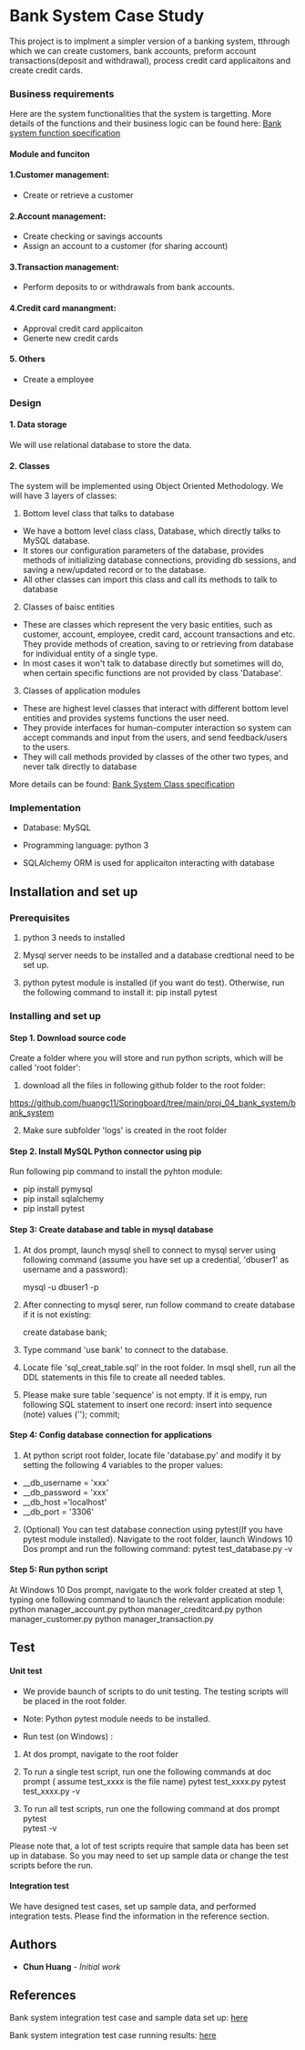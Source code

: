 # Bank System Case Study


This project is to implment a simpler version of a banking system, tthrough which we can create customers, bank accounts, preform account transactions(deposit and withdrawal), process credit card applicaitons and create credit cards.


### Business requirements

Here are the system functionalities that the system is targetting. More details of the functions and their business logic can be found here: 
[Bank system function specification](https://github.com/huangc11/Springboard/blob/main/proj_04_bank_system/doc/OOP%20Project%20banking%20system%20function%20specification.pdf)

#### Module and funciton  

#### 1.Customer management: 
- Create or retrieve a customer 
#### 2.Account management: 
- Create checking or savings accounts
- Assign an account to a customer (for sharing account)
#### 3.Transaction management: 
- Perform deposits to or withdrawals from bank accounts.
####  4.Credit card manangment:
- Approval credit card applicaiton
- Generte new credit cards
####  5. Others
- Create a employee


### Design 

#### 1. Data storage

   We will use relational database to store the data. 

#### 2. Classes

   The system will be implemented using  Object Oriented Methodology.  We will have 3 layers of classes:

1. Bottom level class that talks to database
-  We have a bottom level class class,  Database, which directly talks to  MySQL database. 
-  It stores our configuration parameters of the database,  provides methods of initializing database connections, providing db sessions,  and saving a new/updated record or to the database. 
-  All other classes can import this class and call its methods to talk to database


2. Classes of  baisc entities
- These are classes which represent the very basic entities, such as customer,  account, employee, credit card, account transactions and etc. They provide methods of creation, saving to or retrieving  from database for individual entity of a single type.  
- In most cases it won't talk to database directly but sometimes will do, when certain specific functions are not provided by class 'Database'.


3.  Classes of  application modules
- These are highest  level classes that interact with different bottom level entities and provides systems functions the user need.  
- They provide interfaces for human-computer interaction so system can accept commands and input from the users, and send feedback/users to the users.
- They will call methods provided by classes of the other two types, and never talk directly to database


More details can be found: [Bank System Class specification](https://github.com/huangc11/Springboard/blob/main/proj_04_bank_system/doc/OOP%20Project%20bank%20system%20class%20specification.pdf)



### Implementation
	
- Database: MySQL
	
- Programming language: python 3
	
- SQLAlchemy ORM is used for applicaiton interacting with database


## Installation and set up


### Prerequisites

1. python 3 needs to installed  

2. Mysql server needs to be installed and a database credtional need to be set up. 

3. python pytest module is installed (if you want do test). Otherwise, run the following command to install it:
pip install pytest


### Installing and set up


#### Step 1. Download source code
Create a folder where you will store and run python scripts, which will be called 'root folder': 

1. download all the files in following github folder to the root folder:

https://github.com/huangc11/Springboard/tree/main/proj_04_bank_system/bank_system

2. Make sure subfolder 'logs' is created in the root folder


#### Step 2. Install MySQL Python connector using pip
Run following  pip command to install the pyhton module:
- pip install pymysql
- pip install sqlalchemy
- pip install pytest


#### Step 3: Create database and table in mysql database

 1) At dos prompt,  launch mysql shell to connect to mysql server using following command (assume you have set up a credential,  'dbuser1' as username and a password):
 
     mysql -u dbuser1 -p
 
 2) After  connecting to mysql serer, run follow command to create database if it is not existing:
 
     create database bank;
  
 3) Type command 'use bank' to connect to the database.
 
 4) Locate file 'sql_creat_table.sql' in the root folder.  In msql shell, run all the DDL statements in this file to create all needed tables.
 
 5) Please make sure table 'sequence' is not empty.  If it is empy, run following SQL statement to insert one record:
     insert into sequence (note) values ('');
     commit;
 
#### Step 4: Config database connection for applications
1) At python script root folder, locate file 'database.py' and modify it by setting the following 4 variables to the proper values:
-  __db_username = 'xxx'
-  __db_password = 'xxx'
-  __db_host ='localhost'
-  __db_port = '3306'
  
2) (Optional) You can  test database connection using pytest(If you have pytest module installed). Navigate to the root folder, launch Windows 10 Dos prompt and run the following command:
pytest  test_database.py -v


#### Step 5: Run python script

At Windows 10 Dos prompt, navigate to the work folder created at step 1, typing one following command to launch the relevant application module:
python  manager_account.py
python manager_creditcard.py
python  manager_customer.py
python manager_transaction.py

 
 
## Test

#### Unit test

- We provide baunch of scripts to do unit testing.  The testing scripts will be placed in the root folder.

- Note:  Python pytest module needs to be installed. 

- Run test (on Windows) :

1) At  dos prompt, navigate to the root folder

2) To run a single test script, run one the following commands at doc prompt ( assume test_xxxx is the file name)
  pytest test_xxxx.py 
  pytest test_xxxx.py -v
  
  
3) To run all test scripts, run one the following command at dos prompt
  pytest   
  pytest -v
 
 
Please note that, a lot of test scripts require that sample data has been set up in database.  So you may need to set up sample data or change the test scripts before the run.


#### Integration test

We have designed test cases, set up sample data, and performed integration tests.  Please find the information in the reference section. 

## Authors

* **Chun Huang** - *Initial work* 

## References

Bank system integration test case and sample data set up: [here](https://github.com/huangc11/Springboard/blob/main/proj_04_bank_system/doc/OOP%20Project%20integration%20test%20case%20and%20sample%20data.pdf)

Bank system integration test case running results: [here](https://github.com/huangc11/Springboard/blob/main/proj_04_bank_system/doc/OOP%20project%20integration%20test%20case%20running%20result.pdf)


